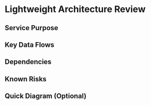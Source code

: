 # Lightweight Architecture Review

## Service Purpose

## Key Data Flows

## Dependencies

## Known Risks

## Quick Diagram (Optional)
